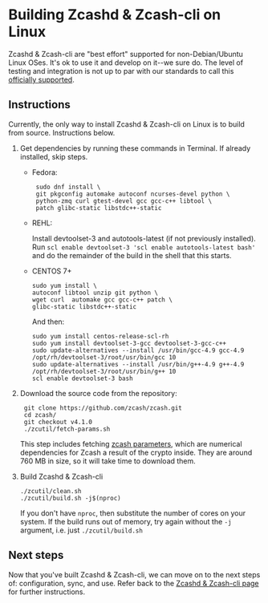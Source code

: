 # Building Zcashd & Zcash-cli on Linux

Zcashd & Zcash-cli are "best effort" supported for non-Debian/Ubuntu Linux OSes.  It's ok to use it and develop on it--we sure do. The level of testing and integration is not up to par with our standards to call this [officially supported](supported_platform_policy.html#supported-platform-policy).

## Instructions

Currently, the only way to install Zcashd & Zcash-cli on Linux is to build from source. Instructions below.

1. Get dependencies by running these commands in Terminal. If already installed, skip steps.

	* Fedora: 
		```
	     sudo dnf install \
	     git pkgconfig automake autoconf ncurses-devel python \
	     python-zmq curl gtest-devel gcc gcc-c++ libtool \
	     patch glibc-static libstdc++-static
	     ```
	 * REHL:

	 	Install devtoolset-3 and autotools-latest (if not previously installed). Run
	 	`scl enable devtoolset-3 'scl enable autotools-latest bash'` and do the remainder of the build in the shell that this starts.
	 * CENTOS 7+
	   ```
       sudo yum install \
       autoconf libtool unzip git python \
       wget curl  automake gcc gcc-c++ patch \
       glibc-static libstdc++-static
       ```


   		And then:    
       ```
       sudo yum install centos-release-scl-rh
       sudo yum install devtoolset-3-gcc devtoolset-3-gcc-c++
       sudo update-alternatives --install /usr/bin/gcc-4.9 gcc-4.9 /opt/rh/devtoolset-3/root/usr/bin/gcc 10
       sudo update-alternatives --install /usr/bin/g++-4.9 g++-4.9 /opt/rh/devtoolset-3/root/usr/bin/g++ 10
       scl enable devtoolset-3 bash
       ```

1. Download the source code from the repository:
    ```
     git clone https://github.com/zcash/zcash.git
     cd zcash/
     git checkout v4.1.0
     ./zcutil/fetch-params.sh
     ```
     <!--The message printed by ``git checkout`` about a "detached head" is normal and does not indicate a problem. --> 
    This step includes fetching [zcash parameters](https://z.cash/technology/paramgen/), which are numerical dependencies for Zcash a result of the crypto inside. They are around 760 MB in size, so it will take time to download them.

1. Build Zcashd & Zcash-cli
    ```
    ./zcutil/clean.sh
    ./zcutil/build.sh -j$(nproc)
    ```

    If you don't have ``nproc``, then substitute the number of cores on your system. If the build runs out of memory, try again without the ``-j`` argument, i.e. just ``./zcutil/build.sh``

## Next steps
Now that you've built Zcashd & Zcash-cli, we can move on to the next steps of: configuration, sync, and use. Refer back to the [Zcashd & Zcash-cli page](zcashd.html) for further instructions. 